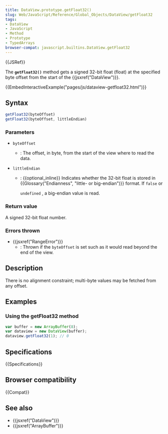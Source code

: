 ```yaml
---
title: DataView.prototype.getFloat32()
slug: Web/JavaScript/Reference/Global_Objects/DataView/getFloat32
tags:
- DataView
- JavaScript
- Method
- Prototype
- TypedArrays
browser-compat: javascript.builtins.DataView.getFloat32
---
```

{{JSRef}}

The **`getFloat32()`** method gets a signed 32-bit float (float) at the
specified byte offset from the start of the {{jsxref("DataView")}}.

{{EmbedInteractiveExample("pages/js/dataview-getfloat32.html")}}

## Syntax

```js
getFloat32(byteOffset)
getFloat32(byteOffset, littleEndian)
```

### Parameters

- `byteOffset`
  - : The offset, in byte, from the start of the view where to read the data.
- `littleEndian`

  - : {{optional_inline}} Indicates whether the 32-bit float is stored in
    {{Glossary("Endianness", "little- or big-endian")}} format.
    If `false` or

    `undefined` , a big-endian value is read.

### Return value

A signed 32-bit float number.

### Errors thrown

- {{jsxref("RangeError")}}
  - : Thrown if the `byteOffset` is set such as it would read beyond the end of
    the view.

## Description

There is no alignment constraint; multi-byte values may be fetched from any
offset.

## Examples

### Using the getFloat32 method

```js
var buffer = new ArrayBuffer(8);
var dataview = new DataView(buffer);
dataview.getFloat32(1); // 0
```

## Specifications

{{Specifications}}

## Browser compatibility

{{Compat}}

## See also

- {{jsxref("DataView")}}
- {{jsxref("ArrayBuffer")}}
